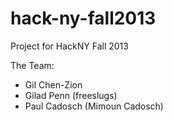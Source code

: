 hack-ny-fall2013
================

Project for HackNY Fall 2013

The Team:
* Gil Chen-Zion
* Gilad Penn (freeslugs)
* Paul Cadosch (Mimoun Cadosch)